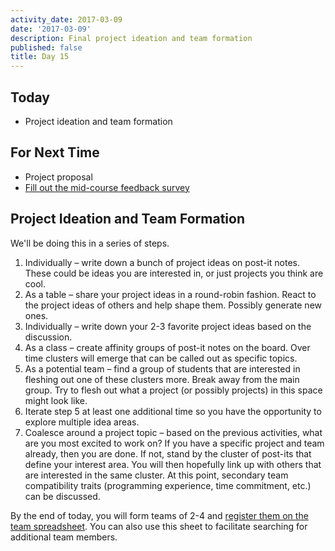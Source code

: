```yaml
---
activity_date: 2017-03-09
date: '2017-03-09'
description: Final project ideation and team formation
published: false
title: Day 15
---
```


## Today

* Project ideation and team formation

## For Next Time

* Project proposal
* [Fill out the mid-course feedback survey]({{site.course.mid_course_feedback_survey_url}})

## Project Ideation and Team Formation

We'll be doing this in a series of steps.

1. Individually – write down a bunch of project ideas on post-it notes. These could be ideas you are interested in, or just projects you think are cool.
2. As a table – share your project ideas in a round-robin fashion. React to the project ideas of others and help shape them. Possibly generate new ones.
3. Individually – write down your 2-3 favorite project ideas based on the discussion.
4. As a class – create affinity groups of post-it notes on the board. Over time clusters will emerge that can be called out as specific topics.
5. As a potential team – find a group of students that are interested in fleshing out one of these clusters more. Break away from the main group. Try to flesh out what a project (or possibly projects) in this space might look like.
6. Iterate step 5 at least one additional time so you have the opportunity to explore multiple idea areas.
7. Coalesce around a project topic – based on the previous activities, what are you most excited to work on? If you have a specific project and team already, then you are done. If not, stand by the cluster of post-its that define your interest area. You will then hopefully link up with others that are interested in the same cluster. At this point, secondary team compatibility traits (programming experience, time commitment, etc.) can be discussed.

By the end of today, you will form teams of 2-4 and [register them on the team
spreadsheet]({{site.course.final_project_proposal_spreadsheet}}).
You can also use this sheet to facilitate searching for additional team
members.

